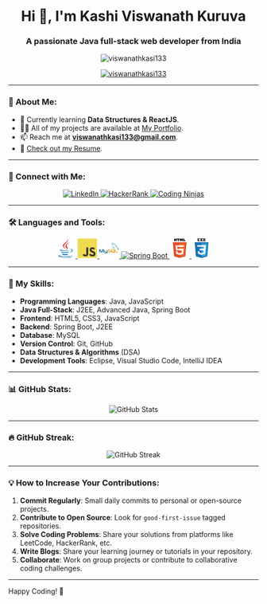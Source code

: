 <h1 align="center">Hi 👋, I'm Kashi Viswanath Kuruva</h1>
<h3 align="center">A passionate Java full-stack web developer from India</h3>

<p align="center">
  <img src="https://komarev.com/ghpvc/?username=viswanathkasi133&label=Profile%20views&color=0e75b6&style=flat" alt="viswanathkasi133" />
</p>

<p align="center">
  <a href="https://github.com/ryo-ma/github-profile-trophy">
    <img src="https://github-profile-trophy.vercel.app/?username=viswanathkasi133" alt="viswanathkasi133" />
  </a>
</p>

---

### 🚀 About Me:
- 🌱 Currently learning **Data Structures & ReactJS**.
- 👨‍💻 All of my projects are available at [My Portfolio](https://viswanathkasi133.github.io/Portfolio/).
- 📫 Reach me at **viswanathkasi133@gmail.com**.
- 📄 [Check out my Resume](https://drive.google.com/file/d/1I7k4TZSkzAnUax4-WRggBRIJg5Irkg7r/view?usp=drive_link).

---

### 💬 Connect with Me:
<p align="center">
  <a href="https://www.linkedin.com/in/kashi-viswanath-kuruva-889531250/" target="_blank">
    <img src="https://raw.githubusercontent.com/rahuldkjain/github-profile-readme-generator/master/src/images/icons/Social/linked-in-alt.svg" alt="LinkedIn" height="30" width="40" />
  </a>
  <a href="https://www.hackerrank.com/viswanathkasi133" target="_blank">
    <img src="https://raw.githubusercontent.com/rahuldkjain/github-profile-readme-generator/master/src/images/icons/Social/hackerrank.svg" alt="HackerRank" height="30" width="40" />
  </a>
  <a href="https://www.codingninjas.com/studio/profile/d9142359-aa24-4dee-8c83-c82929061623" target="_blank">
    <img src="https://raw.githubusercontent.com/rahuldkjain/github-profile-readme-generator/master/src/images/icons/Social/codeforces.svg" alt="Coding Ninjas" height="30" width="40" />
  </a>
</p>

---

### 🛠️ Languages and Tools:

<p align="center">
  <a href="https://www.java.com" target="_blank">
    <img src="https://raw.githubusercontent.com/devicons/devicon/master/icons/java/java-original.svg" alt="Java" width="40" height="40"/>
  </a>
  <a href="https://developer.mozilla.org/en-US/docs/Web/JavaScript" target="_blank">
    <img src="https://raw.githubusercontent.com/devicons/devicon/master/icons/javascript/javascript-original.svg" alt="JavaScript" width="40" height="40"/>
  </a>
  <a href="https://www.mysql.com/" target="_blank">
    <img src="https://raw.githubusercontent.com/devicons/devicon/master/icons/mysql/mysql-original-wordmark.svg" alt="MySQL" width="40" height="40"/>
  </a>
  <a href="https://spring.io/" target="_blank">
    <img src="https://www.vectorlogo.zone/logos/springio/springio-icon.svg" alt="Spring Boot" width="40" height="40"/>
  </a>
  <a href="https://www.w3.org/html/" target="_blank">
    <img src="https://raw.githubusercontent.com/devicons/devicon/master/icons/html5/html5-original-wordmark.svg" alt="HTML5" width="40" height="40"/>
  </a>
  <a href="https://www.w3schools.com/css/" target="_blank">
    <img src="https://raw.githubusercontent.com/devicons/devicon/master/icons/css3/css3-original-wordmark.svg" alt="CSS3" width="40" height="40"/>
  </a>
</p>

---

### 🧠 My Skills:
- **Programming Languages**: Java, JavaScript
- **Java Full-Stack**: J2EE, Advanced Java, Spring Boot
- **Frontend**: HTML5, CSS3, JavaScript
- **Backend**: Spring Boot, J2EE
- **Database**: MySQL
- **Version Control**: Git, GitHub
- **Data Structures & Algorithms** (DSA)
- **Development Tools**: Eclipse, Visual Studio Code, IntelliJ IDEA

---

### 📊 GitHub Stats:

<p align="center">
  <img src="https://github-readme-stats.vercel.app/api?username=viswanathkasi133&show_icons=true&locale=en" alt="GitHub Stats" />
</p>

---

### 🔥 GitHub Streak:

<p align="center">
  <img src="https://github-readme-streak-stats.herokuapp.com/?user=viswanathkasi133&" alt="GitHub Streak" />
</p>

---

### 💡 How to Increase Your Contributions:
1. **Commit Regularly**: Small daily commits to personal or open-source projects.
2. **Contribute to Open Source**: Look for `good-first-issue` tagged repositories.
3. **Solve Coding Problems**: Share your solutions from platforms like LeetCode, HackerRank, etc.
4. **Write Blogs**: Share your learning journey or tutorials in your repository.
5. **Collaborate**: Work on group projects or contribute to collaborative coding challenges.

---

Happy Coding! 🚀

